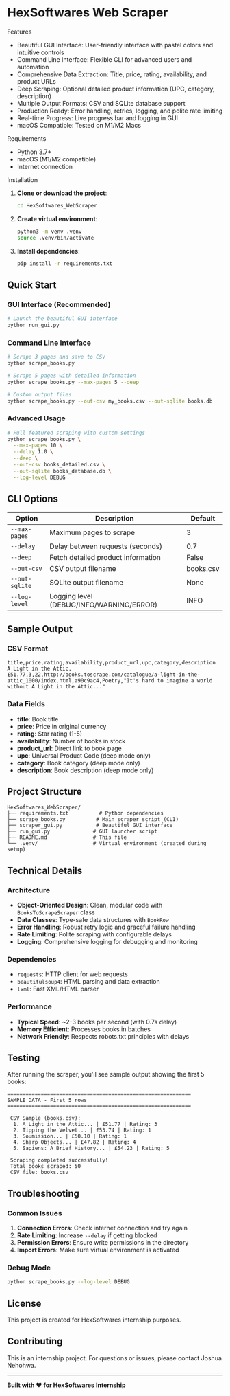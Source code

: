 # HexSoftwares Web Scraper



 Features

- Beautiful GUI Interface: User-friendly interface with pastel colors and intuitive controls
- Command Line Interface: Flexible CLI for advanced users and automation
- Comprehensive Data Extraction: Title, price, rating, availability, and product URLs
- Deep Scraping: Optional detailed product information (UPC, category, description)
- Multiple Output Formats: CSV and SQLite database support
- Production Ready: Error handling, retries, logging, and polite rate limiting
- Real-time Progress: Live progress bar and logging in GUI
- macOS Compatible: Tested on M1/M2 Macs

 Requirements

- Python 3.7+
- macOS (M1/M2 compatible)
- Internet connection

 Installation

1. **Clone or download the project**:
   ```bash
   cd HexSoftwares_WebScraper
   ```

2. **Create virtual environment**:
   ```bash
   python3 -m venv .venv
   source .venv/bin/activate
   ```

3. **Install dependencies**:
   ```bash
   pip install -r requirements.txt
   ```

##  Quick Start

### GUI Interface (Recommended)
```bash
# Launch the beautiful GUI interface
python run_gui.py
```

###  Command Line Interface
```bash
# Scrape 3 pages and save to CSV
python scrape_books.py

# Scrape 5 pages with detailed information
python scrape_books.py --max-pages 5 --deep

# Custom output files
python scrape_books.py --out-csv my_books.csv --out-sqlite books.db
```

### Advanced Usage
```bash
# Full featured scraping with custom settings
python scrape_books.py \
  --max-pages 10 \
  --delay 1.0 \
  --deep \
  --out-csv books_detailed.csv \
  --out-sqlite books_database.db \
  --log-level DEBUG
```

##  CLI Options

| Option | Description | Default |
|--------|-------------|---------|
| `--max-pages` | Maximum pages to scrape | 3 |
| `--delay` | Delay between requests (seconds) | 0.7 |
| `--deep` | Fetch detailed product information | False |
| `--out-csv` | CSV output filename | books.csv |
| `--out-sqlite` | SQLite output filename | None |
| `--log-level` | Logging level (DEBUG/INFO/WARNING/ERROR) | INFO |

##  Sample Output

### CSV Format
```csv
title,price,rating,availability,product_url,upc,category,description
A Light in the Attic,£51.77,3,22,http://books.toscrape.com/catalogue/a-light-in-the-attic_1000/index.html,a90c9ac4,Poetry,"It's hard to imagine a world without A Light in the Attic..."
```

### Data Fields
- **title**: Book title
- **price**: Price in original currency
- **rating**: Star rating (1-5)
- **availability**: Number of books in stock
- **product_url**: Direct link to book page
- **upc**: Universal Product Code (deep mode only)
- **category**: Book category (deep mode only)
- **description**: Book description (deep mode only)

##  Project Structure

```
HexSoftwares_WebScraper/
├── requirements.txt          # Python dependencies
├── scrape_books.py          # Main scraper script (CLI)
├── scraper_gui.py           # Beautiful GUI interface
├── run_gui.py              # GUI launcher script
├── README.md               # This file
└── .venv/                  # Virtual environment (created during setup)
```

##  Technical Details

### Architecture
- **Object-Oriented Design**: Clean, modular code with `BooksToScrapeScraper` class
- **Data Classes**: Type-safe data structures with `BookRow`
- **Error Handling**: Robust retry logic and graceful failure handling
- **Rate Limiting**: Polite scraping with configurable delays
- **Logging**: Comprehensive logging for debugging and monitoring

### Dependencies
- `requests`: HTTP client for web requests
- `beautifulsoup4`: HTML parsing and data extraction
- `lxml`: Fast XML/HTML parser

### Performance
- **Typical Speed**: ~2-3 books per second (with 0.7s delay)
- **Memory Efficient**: Processes books in batches
- **Network Friendly**: Respects robots.txt principles with delays

##  Testing

After running the scraper, you'll see sample output showing the first 5 books:

```
============================================================
SAMPLE DATA - First 5 rows
============================================================

 CSV Sample (books.csv):
  1. A Light in the Attic... | £51.77 | Rating: 3
  2. Tipping the Velvet... | £53.74 | Rating: 1
  3. Soumission... | £50.10 | Rating: 1
  4. Sharp Objects... | £47.82 | Rating: 4
  5. Sapiens: A Brief History... | £54.23 | Rating: 5

 Scraping completed successfully!
 Total books scraped: 50
 CSV file: books.csv
```

##  Troubleshooting

### Common Issues

1. **Connection Errors**: Check internet connection and try again
2. **Rate Limiting**: Increase `--delay` if getting blocked
3. **Permission Errors**: Ensure write permissions in the directory
4. **Import Errors**: Make sure virtual environment is activated

### Debug Mode
```bash
python scrape_books.py --log-level DEBUG
```

##  License

This project is created for HexSoftwares internship purposes.

##  Contributing

This is an internship project. For questions or issues, please contact Joshua Nehohwa.

---

**Built with ❤️ for HexSoftwares Internship**
